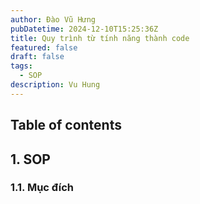 ```yaml
---
author: Đào Vũ Hưng
pubDatetime: 2024-12-10T15:25:36Z
title: Quy trình từ tính năng thành code
featured: false
draft: false
tags:
  - SOP
description: Vu Hung
---
```

## Table of contents
## 1. SOP
### 1.1. Mục đích
